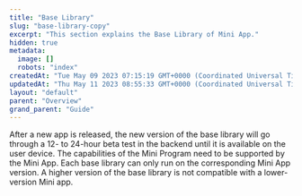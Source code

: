 ```yaml
---
title: "Base Library"
slug: "base-library-copy"
excerpt: "This section explains the Base Library of Mini App."
hidden: true
metadata: 
  image: []
  robots: "index"
createdAt: "Tue May 09 2023 07:15:19 GMT+0000 (Coordinated Universal Time)"
updatedAt: "Thu May 11 2023 08:55:33 GMT+0000 (Coordinated Universal Time)"
layout: "default"
parent: "Overview"
grand_parent: "Guide"
---
```

After a new app is released, the new version of the base library will go through a 12- to 24-hour beta test in the backend until it is available on the user device. The capabilities of the Mini Program need to be supported by the Mini App. Each base library can only run on the corresponding Mini App version. A higher version of the base library is not compatible with a lower-version Mini app.

